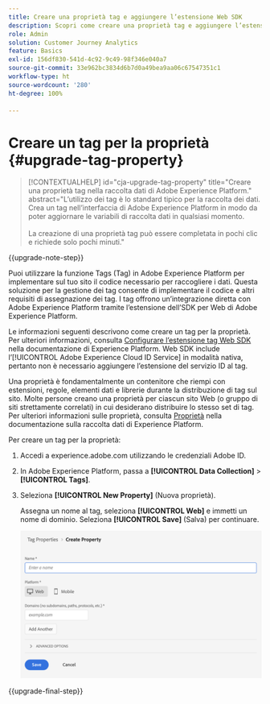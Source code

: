 ```yaml
---
title: Creare una proprietà tag e aggiungere l’estensione Web SDK
description: Scopri come creare una proprietà tag e aggiungere l’estensione Web SDK
role: Admin
solution: Customer Journey Analytics
feature: Basics
exl-id: 156df830-541d-4c92-9c49-98f346e040a7
source-git-commit: 33e962bc3834d6b7d0a49bea9aa06c67547351c1
workflow-type: ht
source-wordcount: '280'
ht-degree: 100%

---
```


# Creare un tag per la proprietà {#upgrade-tag-property}

<!-- markdownlint-disable MD034 -->

>[!CONTEXTUALHELP]
>id="cja-upgrade-tag-property"
>title="Creare una proprietà tag nella raccolta dati di Adobe Experience Platform."
>abstract="L’utilizzo dei tag è lo standard tipico per la raccolta dei dati. Crea un tag nell’interfaccia di Adobe Experience Platform in modo da poter aggiornare le variabili di raccolta dati in qualsiasi momento.<br><br>La creazione di una proprietà tag può essere completata in pochi clic e richiede solo pochi minuti."

<!-- markdownlint-enable MD034 -->

{{upgrade-note-step}}

Puoi utilizzare la funzione Tags (Tag) in Adobe Experience Platform per implementare sul tuo sito il codice necessario per raccogliere i dati. Questa soluzione per la gestione dei tag consente di implementare il codice e altri requisiti di assegnazione dei tag. I tag offrono un’integrazione diretta con Adobe Experience Platform tramite l’estensione dell’SDK per Web di Adobe Experience Platform.

Le informazioni seguenti descrivono come creare un tag per la proprietà. Per ulteriori informazioni, consulta [Configurare l’estensione tag Web SDK](https://experienceleague.adobe.com/it/docs/experience-platform/tags/extensions/client/web-sdk/web-sdk-extension-configuration) nella documentazione di Experience Platform. Web SDK include l’[!UICONTROL Adobe Experience Cloud ID Service] in modalità nativa, pertanto non è necessario aggiungere l’estensione del servizio ID al tag.

Una proprietà è fondamentalmente un contenitore che riempi con estensioni, regole, elementi dati e librerie durante la distribuzione di tag sul sito. Molte persone creano una proprietà per ciascun sito Web (o gruppo di siti strettamente correlati) in cui desiderano distribuire lo stesso set di tag. Per ulteriori informazioni sulle proprietà, consulta [Proprietà](https://experienceleague.adobe.com/it/docs/experience-platform/tags/admin/companies-and-properties) nella documentazione sulla raccolta dati di Experience Platform.

Per creare un tag per la proprietà:

1. Accedi a experience.adobe.com utilizzando le credenziali Adobe ID.

1. In Adobe Experience Platform, passa a **[!UICONTROL Data Collection]** > **[!UICONTROL Tags]**.

1. Seleziona **[!UICONTROL New Property]** (Nuova proprietà).

   Assegna un nome al tag, seleziona **[!UICONTROL Web]** e immetti un nome di dominio. Seleziona **[!UICONTROL Save]** (Salva) per continuare.

   ![Creare una proprietà](assets/create-property.png)

{{upgrade-final-step}}
